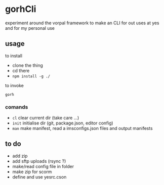 # gorhCli

experiment around the vorpal framework to make an CLI for out uses at yes and for my personal use

## usage 

to install 

- clone the thing
- cd there
- ```npm install -g ./```

to invoke 

```gorh```

### comands 

- ```cl``` clear current dir (take care ...)
- ```init``` initialise dir (git, package.json, editor config)
- ```man``` make manifest, read a imsconfigs.json files and output manifests

## to do

- add zip
- add sftp uploads (rsync ?)
- make/read config file in folder
- make zip for scorm 
- define and use yesrc.cson

